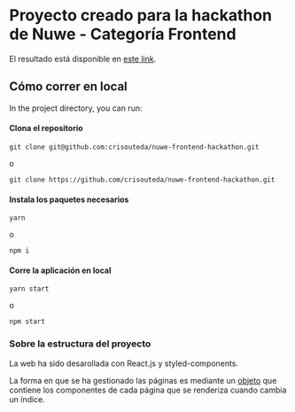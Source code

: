 # Proyecto creado para la hackathon de Nuwe - Categoría Frontend

El resultado está disponible en [este link](https://clever-knuth-0f9378.netlify.app).

## Cómo correr en local

In the project directory, you can run:

#### Clona el repositorio

```
git clone git@github.com:crisouteda/nuwe-frontend-hackathon.git
```

o

```
git clone https://github.com/crisouteda/nuwe-frontend-hackathon.git
```

#### Instala los paquetes necesarios

```
yarn
```

o

```
npm i
```

#### Corre la aplicación en local

```
yarn start
```

o

```
npm start
```

### Sobre la estructura del proyecto

La web ha sido desarollada con React.js y styled-components.

La forma en que se ha gestionado las páginas es mediante un [objeto](https://github.com/crisouteda/nuwe-frontend-hackathon/blob/main/src/utils/StepsAuthentication.js) que contiene los componentes de cada página que se renderiza cuando cambia un índice.

